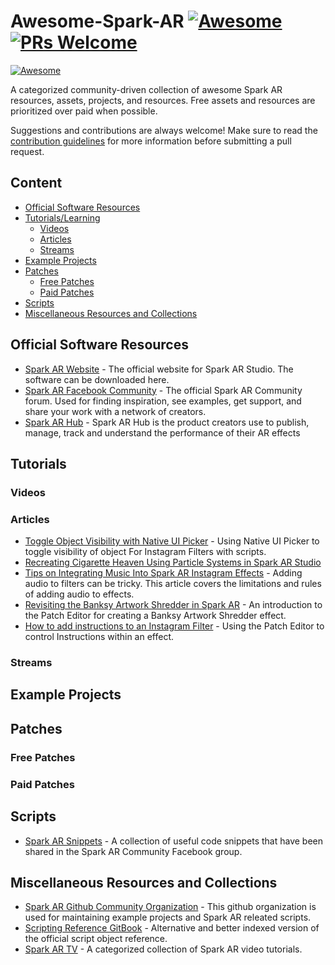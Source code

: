 Awesome-Spark-AR [![Awesome](https://awesome.re/badge.svg)](https://github.com/sindresorhus/awesome) [![PRs Welcome](https://img.shields.io/badge/PRs-welcome-brightgreen.svg?style=flat-square)](http://makeapullrequest.com)
=============
[![Awesome](https://awesome.re/badge.svg)](https://awesome.re)

A categorized community-driven collection of awesome Spark AR resources, assets, projects, and resources. Free assets and resources are prioritized over paid when possible.

Suggestions and contributions are always welcome! Make sure to read the [contribution guidelines](https://github.com/Spark-AR-Community/awesome-spark-ar/blob/master/CONTRIBUTING.md) for more information before submitting a pull request.

## Content

- [Official Software Resources](#official-software-resources)
- [Tutorials/Learning](#tutorials)
  - [Videos](#videos)
  - [Articles](#articles)
  - [Streams](#streams)
- [Example Projects](#example-projects)
- [Patches](#tutorials)
  - [Free Patches](#free-patches)
  - [Paid Patches](#paid-patches)
- [Scripts](#scripts)
- [Miscellaneous Resources and Collections](#miscellaneous-resources-and-collections)


## Official Software Resources

- [Spark AR Website](https://sparkar.facebook.com/ar-studio/) - The official website for Spark AR Studio. The software can be downloaded here.
- [Spark AR Facebook Community](https://www.facebook.com/groups/SparkARcommunity/) - The official Spark AR Community forum. Used for finding inspiration, see examples, get support, and share your work with a network of creators.
- [Spark AR Hub](https://www.facebook.com/sparkarhub/dashboard/) - Spark AR Hub is the product creators use to publish, manage, track and understand the performance of their AR effects

## Tutorials
### Videos
### Articles
- [Toggle Object Visibility with Native UI Picker](https://www.gowaaa.com/post/using-native-ui-picker-in-spark-ar-to-toggle-visibility-of-object-for-instagram-filters) - Using Native UI Picker to toggle visibility of object For Instagram Filters with scripts.
- [Recreating Cigarette Heaven Using Particle Systems in Spark AR Studio](https://medium.com/@leemartin/recreating-mac-demarcos-cigarette-heaven-in-spark-ar-6c959b86f36e)
- [Tips on Integrating Music Into Spark AR Instagram Effects](https://medium.com/@leemartin/tips-on-integrating-music-into-spark-ar-instagram-effects-48a2aae1357a) - Adding audio to filters can be tricky. This article covers the limitations and rules of adding audio to effects.
- [Revisiting the Banksy Artwork Shredder in Spark AR](https://medium.com/@leemartin/revisiting-the-banksy-artwork-shredder-in-spark-ar-8783d3ae441c) - An introduction to the Patch Editor for creating a Banksy Artwork Shredder effect.
- [How to add instructions to an Instagram Filter](https://medium.com/@lukehurd/spark-ar-how-to-add-instructions-to-an-instagram-filter-f0aef09d52b) - Using the Patch Editor to control Instructions within an effect.
### Streams

## Example Projects

## Patches
### Free Patches
### Paid Patches

## Scripts
- [Spark AR Snippets](https://github.com/Spark-AR-Community/SparkAR-Snippets) - A collection of useful code snippets that have been shared in the Spark AR Community Facebook group.

## Miscellaneous Resources and Collections
- [Spark AR Github Community Organization](https://github.com/Spark-AR-Community) - This github organization is used for maintaining example projects and Spark AR releated scripts.
- [Scripting Reference GitBook](https://sparkar-community.gitbook.io/docs/) - Alternative and better indexed version of the official script object reference.
- [Spark AR TV](https://billynyh.github.io/spark-ar-tv/en/) - A categorized collection of Spark AR video tutorials.
